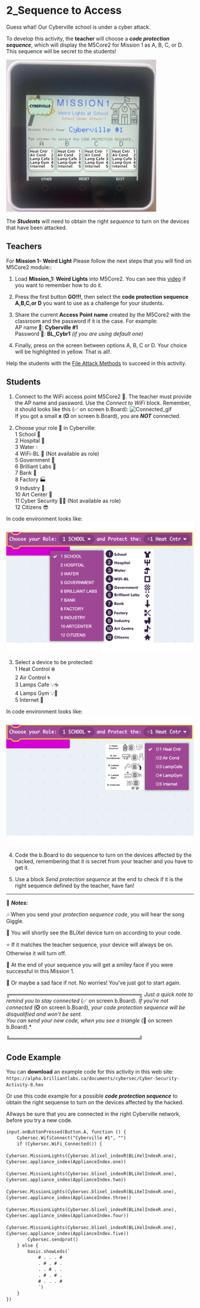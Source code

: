 # 2_Sequence to Access

Guess what! Our Cyberville school is under a cyber attack.

To develop this activity, the __teacher__ will choose a __*code protection sequence*__, which will display the M5Core2 for Mission 1 as A, B, C, or D. This sequence will be secret to the students! 

![M1](https://github.com/Brilliant-Labs/code.bl/blob/code_alpha/packaged/docs/static/mb/projects/bboard-tutorials-cyberville/Passwords/2_Seq_to_Access/M1.jpg?raw=true "Mission 1, Weird Lights - School Under Attack!")

The __*Students*__ will need to obtain the right *sequence* to turn on the devices that have been attacked.

## Teachers
For __Mission 1- Weird Light__ Please follow the next steps that you will find on M5Core2 module::

1. Load __Mission_1: Weird Lights__ into M5Core2. You can see this [video](https://www.canva.com/design/DAGJhm69_Mk/JdN1bb74mN-bKiclzST5Ag/watch?utm_content=DAGJhm69_Mk&utm_campaign=designshare&utm_medium=link&utm_source=editor) if you want to remember how to do it.

2. Press the first button __GO!!!__, then select the __code protection sequence A,B,C,or D__ you want to use as a challenge for your students. 

3. Share the current __Access Point name__ created by the M5Core2 with the classroom and the password if it is the case. For example:  
        AP name  📳: __Cyberville #1__  
        Password 🔑: __BL_Cybr1__ *(if you are using default one)*

4. Finally, press on the screen between options A, B, C or D. Your choice will be highlighted in yellow. That is all!.  
  
  Help the students with the [File Attack Methods](https://www.canva.com/design/DAGHlrBxBfU/6qFptClpEV4OzdJmi5frkQ/view?utm_content=DAGHlrBxBfU&utm_campaign=designshare&utm_medium=link&utm_source=editor) to succeed in this activity.

## Students

1. Connect to the WiFi access point M5Core2 📳. The teacher must provide the AP name and password. Use the *Connect to WiFi* block. Remember, it should looks like this (✅ on screen b.Board):
![Connected_gif](https://github.com/Brilliant-Labs/code.bl/blob/code_alpha/packaged/docs/static/mb/projects/bboard-tutorials-cyberville/Networking/1_Connecting/Connected_gif.gif?raw=true "Connected_gif")  
If you got a small __x__ (❎ on screen b.Board), you are __*NOT*__ connected.   
  
2. Choose your role 👤 in Cyberville:  
    1 School          🏫  
    2 Hospital        🏥  
    3 Water           💧  
    4 WiFi-BL         📳  (Not available as role)  
    5 Government      🏢  
    6 Brilliant Labs  🏩   
    7 Bank            🏦  
    8 Factory         🏭  
    9 Industry        🏪  
    10 Art Center     🎨  
    11 Cyber Security 🕵️‍♂️  (Not available as role)  
    12 Citizens       😎  
    
In code environment looks like:  
![ChooseRole](https://github.com/Brilliant-Labs/code.bl/blob/code_alpha/packaged/docs/static/mb/projects/bboard-tutorials-cyberville/Passwords/2_Seq_to_Access/ChooseRole.png?raw=true "Choose a Role")    

3. Select a device to be protected:   
    1 Heat Control ❄️  
    2 Air Control  🌀  
    3 Lamps Cafe 💡☕  
    4 Lamps Gym  💡🏃    
    5 Internet     🛜  
 
In code environment looks like:  
    ![ChooseDevice](https://github.com/Brilliant-Labs/code.bl/blob/code_alpha/packaged/docs/static/mb/projects/bboard-tutorials-cyberville/Passwords/2_Seq_to_Access/ChooseDevice.png?raw=true "Choose a Role")

4. Code the b.Board to do sequence to turn on the devices affected by the hacked, remembering that it is secret from your teacher and you have to get it.

5. Use a block *Send protection sequence* at the end to check if it is the right sequence defined by the teacher, have fan!
  
***

📌 __*Notes:*__

🎶 When you send your *protection sequence code*, you will hear the song Giggle.

🌟 You will shortly see the BLiXel device turn on according to your code.

⭐️ If it matches the teacher sequence, your device will always be on.  Otherwise it will turn off.

🙂 At the end of your sequence you will get a smiley face if you were successful in this Mission 1.

🙁 Or maybe a sad face if not. No worries! You've just got to start again. 

╔═══════════════════════════════════╗
 *Just a quick note to remind you to stay connected*
 (✅ on screen b.Board). *If you're not connected* (❎ on screen b.Board)*, your code protection sequence will be disqualified* *and won't be sent.       
 You can send your new code, when you see a triangle* (🔺 on screen b.Board).*

╚═══════════════════════════════════╝

  
## Code Example

You can __download__ an example code for this activity in this web site: `https://alpha.brilliantlabs.ca/documents/cybersec/Cyber-Security-Activity-8.hex`

Or use this code example for a possible __*code protection sequence*__ to obtain the right sequense to turn on the devices affected by the hacked.

Allways be sure that you are connected in the right Cyberville network, before you try a new code.

```blocks
input.onButtonPressed(Button.A, function () {
    Cybersec.WifiConnect("Cyberville #1", "")
    if (Cybersec.WiFi_Connected()) {
        Cybersec.MissionLights(Cybersec.blixel_indexR(BLiXelIndexR.one), Cybersec.appliance_index(ApplianceIndex.one))
        Cybersec.MissionLights(Cybersec.blixel_indexR(BLiXelIndexR.one), Cybersec.appliance_index(ApplianceIndex.two))
        Cybersec.MissionLights(Cybersec.blixel_indexR(BLiXelIndexR.one), Cybersec.appliance_index(ApplianceIndex.three))
        Cybersec.MissionLights(Cybersec.blixel_indexR(BLiXelIndexR.one), Cybersec.appliance_index(ApplianceIndex.four))
        Cybersec.MissionLights(Cybersec.blixel_indexR(BLiXelIndexR.one), Cybersec.appliance_index(ApplianceIndex.five))
        Cybersec.sendprot()
    } else {
        basic.showLeds(`
            # . . . #
            . # . # .
            . . # . .
            . # . # .
            # . . . #
            `)
    }
})
```